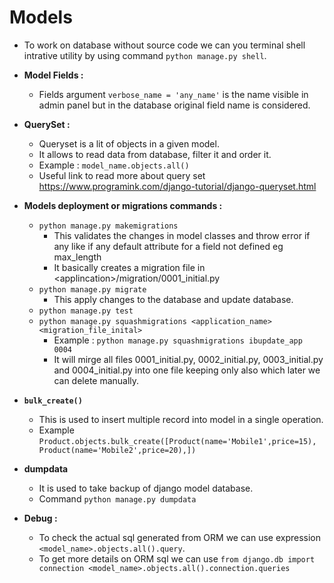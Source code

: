 # Models

-  To work on database without source code we can you terminal shell intrative utility by using command `python manage.py shell`.
-  **Model Fields :**
   -  Fields argument `verbose_name = 'any_name'` is the name visible in admin panel but in the database original field name is considered.
-  **QuerySet :**
   -  Queryset is a lit of objects in a given model.
   -  It allows to read data from database, filter it and order it.
   -  Example : `model_name.objects.all()`
   -  Useful link to read more about query set https://www.programink.com/django-tutorial/django-queryset.html
-  **Models deployment or migrations commands :**
   -  `python manage.py makemigrations`
      -  This validates the changes in model classes and throw error if any like if any default attribute for a field not defined eg max_length
      -  It basically creates a migration file in \<applincation>/migration/0001_initial.py
   -  `python manage.py migrate`
      -  This apply changes to the database and update database.
   -  `python manage.py test`
   -  `python manage.py squashmigrations <application_name> <migration_file_inital>`
      - Example : `python manage.py squashmigrations ibupdate_app 0004`
      - It will mirge all files 0001_initial.py, 0002_initial.py, 0003_initial.py and 0004_initial.py into one file keeping only also which later we can delete manually.
-  **`bulk_create()`**
   -  This is used to insert multiple record into model in a single operation.
   -  Example `Product.objects.bulk_create([Product(name='Mobile1',price=15), Product(name='Mobile2',price=20),])`
-  **dumpdata**
   -  It is used to take backup of django model database.
   -  Command `python manage.py dumpdata`

-  **Debug :**
   -  To check the actual sql generated from ORM we can use expression `<model_name>.objects.all().query`.
   -  To get more details on ORM sql we can use `from django.db import connection <model_name>.objects.all().connection.queries`
